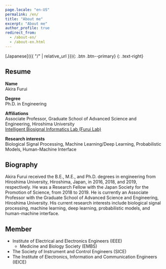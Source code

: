 ```yaml
---
page.locale: "en-US"
permalink: /en/
title: "About me"
excerpt: "About me"
author_profile: true
redirect_from: 
  - /about-en/
  - /about-en.html
---
```


[Japanese]({{ "/" | relative_url }}){: .btn .btn--primary}
{: .text-right}

## Resume

**Name**<br>
Akira Furui

**Degree**<br>
Ph.D. in Engineering

**Affiliations**<br>
Associate Professor,
Graduate School of Advanced Science and Engineering, Hiroshima University
<br>[Intelligent Biosignal Informatics Lab (Furui Lab)](https://home.hiroshima-u.ac.jp/furui/en/)

**Research interests**<br>
Biological Signal Processing, Machine Learning/Deep Learning, Probabilistic Models, Human-Machine Interface

## Biography

Akira Furui received the B.E., M.E., and Ph.D. degrees in engineering from Hiroshima University, Hiroshima, Japan, in 2016, 2018, and 2019, respectively. He was a Research Fellow with the Japan Society for the Promotion of Science, from 2018 to 2019. He is currently an Associate Professor with the Graduate School of Advanced Science and Engineering, Hiroshima University. His current research interests include biological signal processing, machine learning, deep learning, probabilistic models, and human-machine interface.

## Member

- Institute of Electrical and Electronics Engineers (IEEE)
  - Medicine and Biology Society (EMBS)
- The Society of Instrument and Control Engineers (SICE)
- The Institute of Electronics, Information and Communication Engineers (IEICE)
